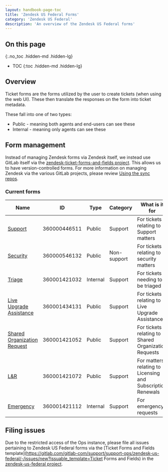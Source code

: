 ```yaml
---
layout: handbook-page-toc
title: 'Zendesk US Federal Forms'
category: 'Zendesk US Federal'
description: 'An overview of the Zendesk US Federal forms'
---
```


## On this page
{:.no_toc .hidden-md .hidden-lg}

- TOC
{:toc .hidden-md .hidden-lg}

## Overview

Ticket forms are the forms utilized by the user to create tickets (when using
the web UI). These then translate the responses on the form into ticket
metadata.

These fall into one of two types:

* Public - meaning both agents and end-users can see these
* Internal - meaning only agents can see these

## Form management

Instead of managing Zendesk forms via Zendesk itself, we instead use GitLab
itself via the
[zendesk-ticket-forms-and-fields project](https://ops.gitlab.net/gitlab-com/support/zendesk-us-federal/zendesk-ticket-forms-and-fields).
This allows us to have version-controlled forms. For more information on
managing Zendesk via the various GitLab projects, please review
[Using the sync repos](sync_repos.html).

### Current forms

| Name | ID | Type | Category | What is it for |
|---|:-:|---|---|---|
| [Support](https://ops.gitlab.net/search?utf8=%E2%9C%93&group_id=723&project_id=444&scope=&search_code=true&snippets=false&repository_ref=master&nav_source=navbar&search=id%3A+360000446511) | 360000446511 | Public | Support | For tickets relating to Support matters |
| [Security](https://ops.gitlab.net/search?utf8=%E2%9C%93&group_id=723&project_id=444&scope=&search_code=true&snippets=false&repository_ref=master&nav_source=navbar&search=id%3A+360000546132) | 360000546132 | Public | Non-support | For tickets relating to security matters |
| [Triage](https://ops.gitlab.net/search?utf8=%E2%9C%93&group_id=723&project_id=444&scope=&search_code=true&snippets=false&repository_ref=master&nav_source=navbar&search=id%3A+360001421032) | 360001421032 | Internal | Support | For tickets needing to be triaged |
| [Live Upgrade Assistance](https://ops.gitlab.net/search?utf8=%E2%9C%93&group_id=723&project_id=444&scope=&search_code=true&snippets=false&repository_ref=master&nav_source=navbar&search=id%3A+360001434131) | 360001434131 | Public | Support | For tickets relating to Live Upgrade Assistance |
| [Shared Organization Request](https://ops.gitlab.net/search?utf8=%E2%9C%93&group_id=723&project_id=444&scope=&search_code=true&snippets=false&repository_ref=master&nav_source=navbar&search=id%3A+360001421052) | 360001421052 | Public | Support | For tickets relating to Shared Organization Requests |
| [L&R](https://ops.gitlab.net/search?utf8=%E2%9C%93&group_id=723&project_id=444&scope=&search_code=true&snippets=false&repository_ref=master&nav_source=navbar&search=id%3A+360001421072) | 360001421072 | Public | Support | For matters relating to Licensing and Subscription Renewals |
| [Emergency](https://ops.gitlab.net/search?utf8=%E2%9C%93&group_id=723&project_id=444&scope=&search_code=true&snippets=false&repository_ref=master&nav_source=navbar&search=id%3A+360001421112) | 360001421112 | Internal | Support | For emergency requests |

## Filing issues

Due to the restricted access of the Ops instance, please file all issues
pertaining to Zendesk US Federal forms via the
[Ticket Forms and Fields template](https://gitlab.com/gitlab-com/support/support-ops/zendesk-us-federal/-/issues/new?issuable_template=Ticket Forms and Fields)
in the
[zendesk-us-federal project](https://gitlab.com/gitlab-com/support/support-ops/zendesk-us-federal).
